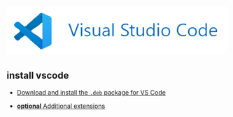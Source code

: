# ![install - 2025](/Assets/images/vscode.png)

## install vscode

* [Download and install the `.deb` package for VS Code](https://code.visualstudio.com/)

* [**optional** Additional extensions](Extensions.md)
